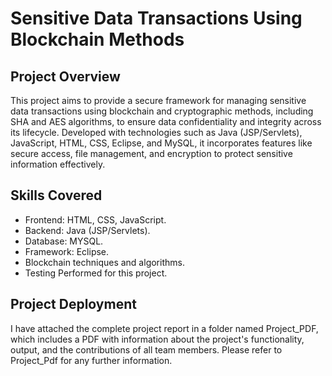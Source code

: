 # Sensitive Data Transactions Using Blockchain Methods


## Project Overview
This project aims to provide a secure framework for managing sensitive data transactions using blockchain and cryptographic methods, including SHA and AES algorithms, to ensure data confidentiality and integrity across its lifecycle. Developed with technologies such as Java (JSP/Servlets), JavaScript, HTML, CSS, Eclipse, and MySQL, it incorporates features like secure access, file management, and encryption to protect sensitive information effectively.

## Skills Covered

- Frontend: HTML, CSS, JavaScript.
- Backend: Java (JSP/Servlets).
- Database: MYSQL.
- Framework: Eclipse.
- Blockchain techniques and algorithms.
- Testing Performed for this project.

## Project Deployment

I have attached the complete project report in a folder named Project_PDF, which includes a PDF with information about the project's functionality, output, and the contributions of all team members. Please refer to Project_Pdf for any further information.
